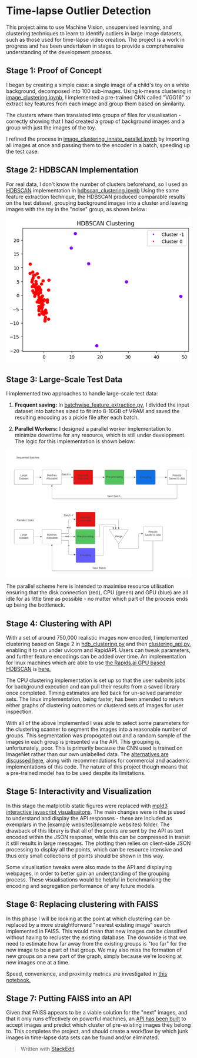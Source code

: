 
# Time-lapse Outlier Detection

This project aims to use Machine Vision, unsupervised learning, and clustering techniques to learn to identify outliers in large image datasets, such as those used for time-lapse video creation. The project is a work in progress and has been undertaken in stages to provide a comprehensive understanding of the development process.


## Stage 1: Proof of Concept

  
I began by creating a simple case: a single image of a child's toy on a white background, decomposed into 100 sub-images. Using k-means clustering in [image_clustering.ipynb](image_clustering.ipynb), I implemented a pre-trained CNN called "VGG16" to extract key features from each image and group them based on similarity.

The clusters where then translated into groups of files for visualisation - correctly showing that I had created a group of background images and a group with just the images of the toy.

  

I refined the process in [image_clustering_innate_parallel.ipynb](image_clustering_innate_parallel.ipynb) by importing all images at once and passing them to the encoder in a batch, speeding up the test case.

  

## Stage 2: HDBSCAN Implementation

For real data, I don't know the number of clusters beforehand, so I used an [HDBSCAN](https://hdbscan.readthedocs.io/en/latest/basic_hdbscan.html) implementation in [hdbscan_clustering.ipynb](hdbscan_clustering.ipynb) Using the same feature extraction technique, the HDBSCAN produced comparable results on the test dataset, grouping background images into a cluster and leaving images with the toy in the "noise" group, as shown below:

![clustered plot of encoded image segments](test_hdbscan.png)

  


## Stage 3: Large-Scale Test Data

I implemented two approaches to handle large-scale test data:

1.  **Frequent saving:** In [batchwise_feature_extraction.py](batchwise_feature_extraction.py), I divided the input dataset into batches sized to fit into 8-10GB of VRAM and saved the resulting encoding as a pickle file after each batch.
    
2.  **Parallel Workers:** I designed a parallel worker implementation to minimize downtime for any resource, which is still under development. The logic for this implementation is shown below:

![Process flow diagram for the parallel scheme](Parallel_Flow.png)

The parallel scheme here is intended to maximise resource utilisation ensuring that the disk connection (red), CPU (green) and GPU (blue) are all idle for as little time as possible - no matter which part of the process ends up being the bottleneck. 

## Stage 4: Clustering with API

With a set of around 750,000 realistic images now encoded, I implemented clustering based on Stage 2 in [hdb_clustering.py](hdb_clustering.py) and then [clustering_api.py](clustering_api.py), enabling it to run under uvicorn and RapidAPI. Users can tweak parameters, and further feature encodings can be added over time. An implementation for linux machines which are able to use [the Rapids.ai GPU based HDBSCAN](https://developer.nvidia.com/blog/faster-hdbscan-soft-clustering-with-rapids-cuml/) is [here.](clustering_api_linux.py)
  

The CPU clustering implementation is set up so that the user submits jobs for background execution and can pull their results from a saved library once completed. Timing estimates are fed back for un-solved parameter sets. The linux implementation, being faster, has been amended to return either graphs of clustering outcomes or clustered sets of images for user inspection. 

With all of the above implemented I was able to select some parameters for the clustering scanner to segment the images into a reasonable number of groups. This segmentation was propogated out and a random sample of the images in each group is presented via the API. This grouping is, unfortunately, poor. This is primarily because the CNN used is trained on ImageNet rather than our own unlabelled data. The [alternatives are discussed here](models%26weights.md), along with recommendations for commercial and academic implementations of this code. The nature of this project though means that a pre-trained model has to be used despite its limitations.

## Stage 5: Interactivity and Visualization

In this stage the matplotlib static figures were replaced with [mpld3 interactive javascript visualisaitons](https://mpld3.github.io/index.html). The main changes were in the js used to understand and display the API responses - these are included as exemplars in the  [example websites](example websites) folder. The drawback of this library is that all of the points are sent by the API as text encoded within the JSON response, while this can be compressed in transit it still results in large messages. The plotting then relies on client-side JSON processing to display all the points, which can be resource intensive and thus only small collections of points should be shown in this way.

Some visualisation tweaks were also made to the API and displaying webpages, in order to better gain an understanding of the grouping process. These visualisations would be helpful in benchmarking the encoding and segregation performance of any future models.

## Stage 6: Replacing clustering with FAISS

In this phase I will be looking at the point at which clustering can be replaced by a more straightforward "nearest existing image" search implemented in FAISS. This would mean that new images can be classified without having to recluster the existing database. The downside is that we need to estimate how far away from the existing groups is "too far" for the new image to be a part of that group. We may also miss the formation of new groups on a new part of the graph, simply because we're looking at new images one at a time.

Speed, convenience, and proximity metrics are investigated in [this notebook.](FAISS.ipynb)

## Stage 7: Putting FAISS into an API

Given that FAISS appears to be a viable solution for the "next" images, and that it only runs effectively on powerful machines, an [API has been built](faiss-api.py) to accept images and predict which cluster of pre-existing images they belong to. This completes the project, and should create a workflow by which junk images in time-lapse data sets can be found and/or eliminated. 
  

> Written with [StackEdit](https://stackedit.io/).